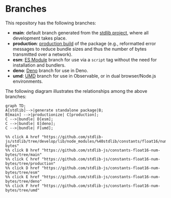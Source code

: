 <!--

@license Apache-2.0

Copyright (c) 2022 The Stdlib Authors.

Licensed under the Apache License, Version 2.0 (the "License");
you may not use this file except in compliance with the License.
You may obtain a copy of the License at

    http://www.apache.org/licenses/LICENSE-2.0

Unless required by applicable law or agreed to in writing, software
distributed under the License is distributed on an "AS IS" BASIS,
WITHOUT WARRANTIES OR CONDITIONS OF ANY KIND, either express or implied.
See the License for the specific language governing permissions and
limitations under the License.

-->

# Branches

This repository has the following branches:

-   **main**: default branch generated from the [stdlib project][stdlib-url], where all development takes place.
-   **production**: [production build][production-url] of the package (e.g., reformatted error messages to reduce bundle sizes and thus the number of bytes transmitted over a network).
-   **esm**: [ES Module][esm-url] branch for use via a `script` tag without the need for installation and bundlers.
-   **deno**: [Deno][deno-url] branch for use in Deno.
-   **umd**: [UMD][umd-url] branch for use in Observable, or in dual browser/Node.js environments.

The following diagram illustrates the relationships among the above branches:

```mermaid
graph TD;
A[stdlib]-->|generate standalone package|B;
B[main] -->|productionize| C[production];
C -->|bundle| D[esm];
C -->|bundle| E[deno];
C -->|bundle| F[umd];

%% click A href "https://github.com/stdlib-js/stdlib/tree/develop/lib/node_modules/%40stdlib/constants/float16/num-bytes"
%% click B href "https://github.com/stdlib-js/constants-float16-num-bytes/tree/main"
%% click C href "https://github.com/stdlib-js/constants-float16-num-bytes/tree/production"
%% click D href "https://github.com/stdlib-js/constants-float16-num-bytes/tree/esm"
%% click E href "https://github.com/stdlib-js/constants-float16-num-bytes/tree/deno"
%% click F href "https://github.com/stdlib-js/constants-float16-num-bytes/tree/umd"
```

[stdlib-url]: https://github.com/stdlib-js/stdlib/tree/develop/lib/node_modules/%40stdlib/constants/float16/num-bytes
[production-url]: https://github.com/stdlib-js/constants-float16-num-bytes/tree/production
[deno-url]: https://github.com/stdlib-js/constants-float16-num-bytes/tree/deno
[umd-url]: https://github.com/stdlib-js/constants-float16-num-bytes/tree/umd
[esm-url]: https://github.com/stdlib-js/constants-float16-num-bytes/tree/esm